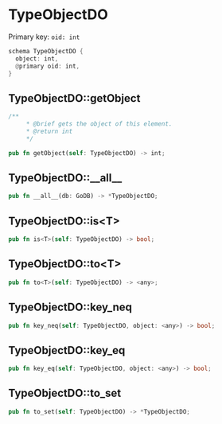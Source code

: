 # TypeObjectDO

Primary key: `oid: int`

```rust
schema TypeObjectDO {
  object: int,
  @primary oid: int,
}
```
## TypeObjectDO::getObject

```rust
/**
     * @brief gets the object of this element.
     * @return int
     */
```
```rust
pub fn getObject(self: TypeObjectDO) -> int;
```
## TypeObjectDO::\_\_all\_\_

```rust
pub fn __all__(db: GoDB) -> *TypeObjectDO;
```
## TypeObjectDO::is\<T\>

```rust
pub fn is<T>(self: TypeObjectDO) -> bool;
```
## TypeObjectDO::to\<T\>

```rust
pub fn to<T>(self: TypeObjectDO) -> <any>;
```
## TypeObjectDO::key\_neq

```rust
pub fn key_neq(self: TypeObjectDO, object: <any>) -> bool;
```
## TypeObjectDO::key\_eq

```rust
pub fn key_eq(self: TypeObjectDO, object: <any>) -> bool;
```
## TypeObjectDO::to\_set

```rust
pub fn to_set(self: TypeObjectDO) -> *TypeObjectDO;
```
